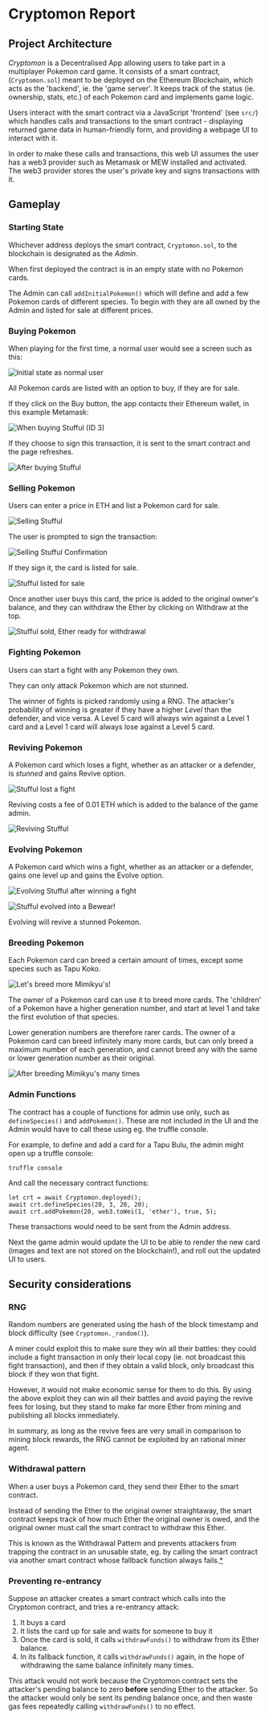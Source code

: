 # Cryptomon Report

## Project Architecture

_Cryptomon_ is a Decentralised App allowing users to take part in a multiplayer Pokemon card game. It consists of a smart contract, (`Cryptomon.sol`) meant to be deployed on the Ethereum Blockchain, which acts as the 'backend', ie. the 'game server'. It keeps track of the status (ie. ownership, stats, etc.) of each Pokemon card and implements game logic.

Users interact with the smart contract via a JavaScript 'frontend' (see `src/`) which handles calls and transactions to the smart contract - displaying returned game data in human-friendly form, and providing a webpage UI to interact with it.

In order to make these calls and transactions, this web UI assumes the user has a web3 provider such as Metamask or MEW installed and activated. The web3 provider stores the user's private key and signs transactions with it. 

## Gameplay

### Starting State

Whichever address deploys the smart contract, `Cryptomon.sol`, to the blockchain is designated as the _Admin_.

When first deployed the contract is in an empty state with no Pokemon cards.

The Admin can call `addInitialPokemon()` which will define and add a few Pokemon cards of different species. To begin with they are all owned by the Admin and listed for sale at different prices.

### Buying Pokemon

When playing for the first time, a normal user would see a screen such as this:

![Initial state as normal user](readme_images/initial.png)

All Pokemon cards are listed with an option to buy, if they are for sale.

If they click on the Buy button, the app contacts their Ethereum wallet, in this example Metamask:

![When buying Stufful (ID 3)](readme_images/buy-confirm.png)

If they choose to sign this transaction, it is sent to the smart contract and the page refreshes.

![After buying Stufful](readme_images/bought-stufful.png)

### Selling Pokemon

Users can enter a price in ETH and list a Pokemon card for sale.

![Selling Stufful](readme_images/sell.png)

The user is prompted to sign the transaction:

![Selling Stufful Confirmation](readme_images/sell-confirm.png)

If they sign it, the card is listed for sale.

![Stufful listed for sale](readme_images/sell-listed.png)

Once another user buys this card, the price is added to the original owner's balance, and they can withdraw the Ether by clicking on Withdraw at the top.

![Stufful sold, Ether ready for withdrawal](readme_images/sold.png)

### Fighting Pokemon

Users can start a fight with any Pokemon they own.

They can only attack Pokemon which are not stunned.

The winner of fights is picked randomly using a RNG. The attacker's probability of winning is greater if they have a higher _Level_ than the defender, and vice versa. A Level 5 card will always win against a Level 1 card and a Level 1 card will always lose against a Level 5 card.

### Reviving Pokemon

A Pokemon card which loses a fight, whether as an attacker or a defender, is _stunned_ and gains Revive option.

![Stufful lost a fight](readme_images/stunned.png)

Reviving costs a fee of 0.01 ETH which is added to the balance of the game admin.

![Reviving Stufful](readme_images/revive-confirm.png)

### Evolving Pokemon

A Pokemon card which wins a fight, whether as an attacker or a defender, gains one level up and gains the Evolve option.

![Evolving Stufful after winning a fight](readme_images/evolve-confirm.png)

![Stufful evolved into a Bewear!](readme_images/evolved.png)

Evolving will revive a stunned Pokemon.

### Breeding Pokemon

Each Pokemon card can breed a certain amount of times, except some species such as Tapu Koko.

![Let's breed more Mimikyu's!](readme_images/breed-confirm.png)

The owner of a Pokemon card can use it to breed more cards. The 'children' of a Pokemon have a higher generation number, and start at level 1 and take the first evolution of that species.

Lower generation numbers are therefore rarer cards. The owner of a Pokemon card can breed infinitely many more cards, but can only breed a maximum number of each generation, and cannot breed any with the same or lower generation number as their original.

![After breeding Mimikyu's many times](readme_images/mimikyu-children.png)


### Admin Functions

The contract has a couple of functions for admin use only, such as `defineSpecies()` and `addPokemon()`. These are not included in the UI and the Admin would have to call these using eg. the truffle console.

For example, to define and add a card for a Tapu Bulu, the admin might open up a truffle console:

```
truffle console
```

And call the necessary contract functions:

```
let crt = await Cryptomon.deployed();
await crt.defineSpecies(20, 3, 20, 20);
await crt.addPokemon(20, web3.toWei(1, 'ether'), true, 5);
```

These transactions would need to be sent from the Admin address.

Next the game admin would update the UI to be able to render the new card (images and text are not stored on the blockchain!), and roll out the updated UI to users.

## Security considerations

### RNG

Random numbers are generated using the hash of the block timestamp and block difficulty (see `Cryptomon._random()`).

A miner could exploit this to make sure they win all their battles: they could include a fight transaction in only their local copy (ie. not broadcast this fight transaction), and then if they obtain a valid block, only broadcast this block if they won that fight.

However, it would not make economic sense for them to do this. By using the above exploit they can win all their battles and avoid paying the revive fees for losing, but they stand to make far more Ether from mining and publishing all blocks immediately.

In summary, as long as the revive fees are very small in comparison to mining block rewards, the RNG cannot be exploited by an rational miner agent.

### Withdrawal pattern

When a user buys a Pokemon card, they send their Ether to the smart contract.

Instead of sending the Ether to the original owner straightaway, the smart contract keeps track of how much Ether the original owner is owed, and the original owner must call the smart contract to withdraw this Ether.

This is known as the Withdrawal Pattern and prevents attackers from trapping the contract in an unusable state, eg. by calling the smart contract via another smart contract whose fallback function always fails.[*](https://solidity.readthedocs.io/en/v0.4.24/common-patterns.html#withdrawal-from-contracts)

### Preventing re-entrancy

Suppose an attacker creates a smart contract which calls into the Cryptomon contract, and tries a re-entrancy attack:

1. It buys a card
2. It lists the card up for sale and waits for someone to buy it
3. Once the card is sold, it calls `withdrawFunds()` to withdraw from its Ether balance.
4. In its fallback function, it calls `withdrawFunds()` again, in the hope of withdrawing the same balance infinitely many times.

This attack would not work because the Cryptomon contract sets the attacker's pending balance to zero **before** sending Ether to the attacker. So the attacker would only be sent its pending balance once, and then waste gas fees repeatedly calling `withdrawFunds()` to no effect.